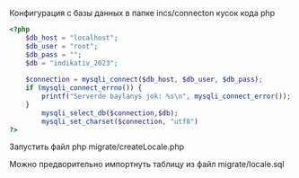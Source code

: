 Конфигурация с базы данных  в папке incs/connecton
кусок кода php 
```php
<?php
	$db_host = "localhost";
	$db_user = "root";
	$db_pass = "";
	$db = "indikativ_2023";
	
	$connection = mysqli_connect($db_host, $db_user, $db_pass);
    if (mysqli_connect_errno()) {
		printf("Serverde baylanys jok: %s\n", mysqli_connect_error());
	}
	    mysqli_select_db($connection,$db);
		mysqli_set_charset($connection, "utf8")
?>
```
Запустить файл php migrate/createLocale.php

Можно предворительно импортнуть таблицу из файл migrate/locale.sql
